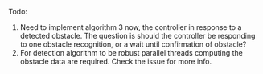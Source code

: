 Todo:

1. Need to implement algorithm 3 now, the controller in response to a detected obstacle. The question is should the controller be responding to one obstacle recognition, or a wait until confirmation of obstacle?
2. For detection algorithm to be robust parallel threads computing the obstacle data are required. Check the issue for more info.

 
